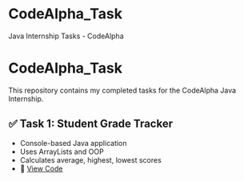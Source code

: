 # CodeAlpha_Task
Java Internship Tasks - CodeAlpha
# CodeAlpha_Task

This repository contains my completed tasks for the CodeAlpha Java Internship.

## ✅ Task 1: Student Grade Tracker
- Console-based Java application
- Uses ArrayLists and OOP
- Calculates average, highest, lowest scores
- 📄 [View Code](Task1_StudentGradeTracker/StudentGradeTracker.java)
